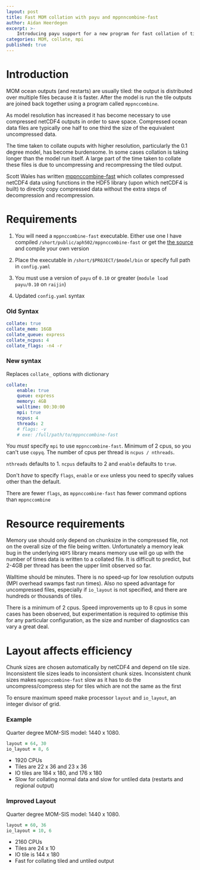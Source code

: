 ```yaml
---
layout: post
title: Fast MOM collation with payu and mppnncombine-fast
author: Aidan Heerdegen
excerpt: >-
    Introducing payu support for a new program for fast collation of tiled MOM outputs (or any other FMS based model)
categories: MOM, collate, mpi
published: true
---
```


# Introduction

MOM ocean outputs (and restarts) are usually tiled: the output is distributed over multiple files
because it is faster. After the model is run the tile outputs are joined back together using a
program called `mppnccombine`.
 
As model resolution has increased it has become necessary to use compressed netCDF4 outputs
in order to save space. Compressed ocean data files are typically one half to one third the 
size of the equivalent uncompressed data.

The time taken to collate ouputs with higher resolution, particularly the 0.1 degree model, has
become burdensome. In some cases collation is taking longer than the model run itself. A large
part of the time taken to collate these files is due to uncompressing and recompressing the tiled
output.

Scott Wales has written [mppnccombine-fast](https://www.github.com/coecms/mppnccombine-fast) which
collates compressed netCDF4 data using functions in the HDF5 library (upon which netCDF4 is built) 
to directly copy compressed data without the extra steps of decompression and recompression.



# Requirements

1. You will need a `mppnccombine-fast` executable. Either use one I have compiled ``/short/public/aph502/mppnccombine-fast`` or get the [the source](https://www.github.com/coecms/mppnccombine-fast) and compile your own version

2. Place the executable in ``/short/$PROJECT/$model/bin`` or specify full path in ``config.yaml``

3. You must use a version of ``payu`` of ``0.10`` or greater (``module load payu/0.10`` on ``raijin``)

4. Updated ``config.yaml`` syntax


### Old Syntax

```yaml
collate: true
collate_mem: 16GB
collate_queue: express
collate_ncpus: 4
collate_flags: -n4 -r
```

### New syntax

Replaces ``collate_`` options with dictionary

```yaml
collate:
    enable: true
    queue: express
    memory: 4GB
    walltime: 00:30:00
    mpi: true
    ncpus: 4
    threads: 2
    # flags: -v
    # exe: /full/path/to/mppnccombine-fast
```

You *must* specify `mpi` to use `mppnccombine-fast`. Minimum of 2 cpus, so you can't use `copyq`. The number of cpus per thread is `ncpus / nthreads`. 

`nthreads` defaults to 1. `ncpus` defaults to 2 and `enable` defaults to `true`.

Don't *have* to specify `flags`, `enable` or `exe` unless you need to specify values other than the default. 

There are fewer `flags`, as `mppnccombine-fast` has fewer command options than `mppnccombine`
   
# Resource requirements

Memory use should only depend on chunksize in the compressed file, not on the overall size of the file being written. Unfortunately a memory leak bug in the underlying ``HDF5`` library means memory use will go up with the number of times data is written to a collated file. It is difficult to predict, but 2-4GB per thread has been the upper limit observed so far.

Walltime should be minutes. There is no speed-up for low resolution outputs (MPI overhead swamps fast run times). Also no speed advantage for uncompressed files, especially if `io_layout` is not specified, and there are hundreds or thousands of tiles.

There is a minimum of 2 cpus. Speed improvements up to 8 cpus in some cases has been observed, but experimentation is required to optimise this for any particular configuration, as the size and number of diagnostics can vary a great deal.


# Layout affects efficiency

Chunk sizes are chosen automatically by netCDF4 and depend on tile size. Inconsistent tile sizes leads to inconsistent chunk sizes. Inconsistent chunk sizes makes `mppnccombine-fast` slow as it has to do the uncompress/compress step for tiles which are not the same as the first

To ensure maximum speed make processor `layout` and `io_layout`, an integer divisor of grid. 

### Example

Quarter degree MOM-SIS model: 1440 x 1080. 
```fortran
layout = 64, 30
io_layout = 8, 6
```
* 1920 CPUs
* Tiles are 22 x 36 and 23 x 36
* IO tiles are 184 x 180, and 176 x 180
* Slow for collating normal data and slow for untiled data (restarts and regional output) 


### Improved Layout

Quarter degree MOM-SIS model: 1440 x 1080. 
```fortran
layout = 60, 36
io_layout = 10, 6
```

* 2160 CPUs
* Tiles are 24 x 10
* IO tile is 144 x 180
* Fast for collating tiled and untiled output